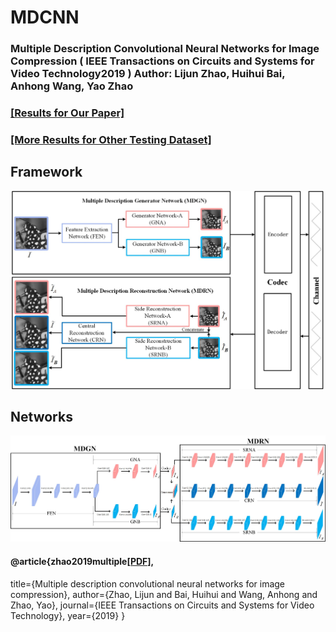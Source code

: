 # MDCNN

### Multiple Description Convolutional Neural Networks for Image Compression ( IEEE Transactions on Circuits and Systems for Video Technology2019 ) Author: Lijun Zhao, Huihui Bai, Anhong Wang, Yao Zhao

### [[Results for Our Paper]](https://github.com/mdcnn/MDCNN_test40/tree/master/Figs)

### [[More Results for Other Testing Dataset]](https://github.com/mdcnn/Deep-Multiple-Description-Coding)

## Framework
<p align='center'>  
  <img src='Figs/MDCNNet.jpg' width='500'/>

## Networks
<p align='center'>  
  <img src='Figs/Network.jpg' width='600'/>
  
 #### @article{zhao2019multiple[[PDF]](https://ieeexplore.ieee.org/document/8445655),
  title={Multiple description convolutional neural networks for image compression},
  author={Zhao, Lijun and Bai, Huihui and Wang, Anhong and Zhao, Yao},
  journal={IEEE Transactions on Circuits and Systems for Video Technology},
  year={2019}
}
